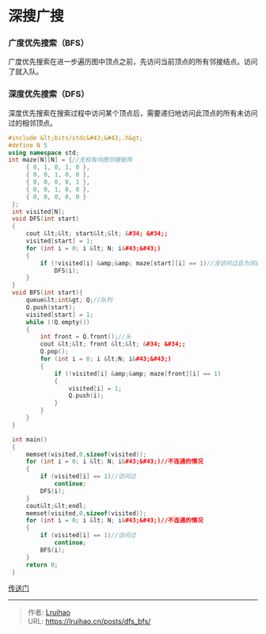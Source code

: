 # 深搜广搜


### 广度优先搜索（BFS）

广度优先搜索在进一步遍历图中顶点之前，先访问当前顶点的所有邻接结点。访问了就入队。

### 深度优先搜索（DFS）

深度优先搜索在搜索过程中访问某个顶点后，需要递归地访问此顶点的所有未访问过的相邻顶点。

```cpp
#include &lt;bits/stdc&#43;&#43;.h&gt;
#define N 5
using namespace std;
int maze[N][N] = {//无权有向图邻接矩阵
     { 0, 1, 0, 1, 0 },
     { 0, 0, 1, 0, 0 },
     { 0, 0, 0, 0, 1 },
     { 0, 0, 1, 0, 0 },
     { 0, 0, 0, 0, 0 }
 };
 int visited[N];
 void DFS(int start)
 {
     cout &lt;&lt; start&lt;&lt; &#34; &#34;;
     visited[start] = 1;
     for (int i = 0; i &lt; N; i&#43;&#43;)
     {
         if (!visited[i] &amp;&amp; maze[start][i] == 1)//没访问过且为邻居节点
             DFS(i);
     }
 }
 void BFS(int start){
     queue&lt;int&gt; Q;//队列
     Q.push(start);
     visited[start] = 1;
     while (!Q.empty())
     {
         int front = Q.front();//头
         cout &lt;&lt; front &lt;&lt; &#34; &#34;;
         Q.pop();
         for (int i = 0; i &lt;N; i&#43;&#43;)
         {
             if (!visited[i] &amp;&amp; maze[front][i] == 1)
             {
                 visited[i] = 1;
                 Q.push(i);
             }
         }
     }
 }

 int main()
 {
     memset(visited,0,sizeof(visited));
     for (int i = 0; i &lt; N; i&#43;&#43;)//不连通的情况
     {
         if (visited[i] == 1)//访问过
             continue;
         DFS(i);
     }
     cout&lt;&lt;endl;
     memset(visited,0,sizeof(visited));
     for (int i = 0; i &lt; N; i&#43;&#43;)//不连通的情况
     {
         if (visited[i] == 1)//访问过
             continue;
         BFS(i);
     }
     return 0;
 }
```

[传送门](https://blog.csdn.net/wumingkeqi/article/details/70940978)


---

> 作者: [Lruihao](https://github.com/Lruihao)  
> URL: https://lruihao.cn/posts/dfs_bfs/  

